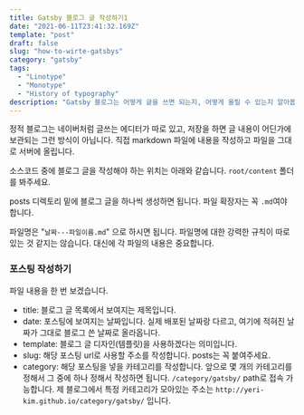 ```yaml
---
title: Gatsby 블로그 글 작성하기1
date: "2021-06-11T23:41:32.169Z"
template: "post"
draft: false
slug: "how-to-wirte-gatsbys"
category: "gatsby"
tags:
  - "Linotype"
  - "Monotype"
  - "History of typography"
description: "Gatsby 블로그는 어떻게 글을 쓰면 되는지, 어떻게 올릴 수 있는지 알아봅시다."
---
```


정적 블로그는 네이버처럼 글쓰는 에디터가 따로 있고, 저장을 하면 글 내용이 어딘가에 보관되는 그런 방식이 아닙니다.
직접 markdown 파일에 내용을 작성하고 파일을 그대로 서버에 올립니다.

소스코드 중에 블로그 글을 작성해야 하는 위치는 아래와 같습니다. `root/content` 폴더를 봐주세요.

posts 디렉토리 밑에 블로그 글을 하나씩 생성하면 됩니다. 파일 확장자는 꼭 `.md`여야 합니다.

파일명은 "`날짜---파일이름.md`" 으로 하시면 됩니다. 파일명에 대한 강력한 규칙이 따로 있는 것 같지는 않습니다.
대신에 각 파일의 내용은 중요합니다.

### 포스팅 작성하기

파일 내용을 한 번 보겠습니다.

- title: 블로그 글 목록에서 보여지는 제목입니다.
- date: 포스팅에 보여지는 날짜입니다. 실제 배포된 날짜랑 다르고, 여기에 적혀진 날짜가 그대로 블로그 쓴 날짜로 올라옵니다.
- template: 블로그 글 디자인(템플릿)을 사용하겠다는 의미입니다.
- slug: 해당 포스팅 url로 사용할 주소를 작성합니다. posts는 꼭 붙여주세요.
- category: 해당 포스팅을 넣을 카테고리를 작성합니다. 앞으로 몇 개의 카테고리를 정해서 그 중에 하나 정해서 작성하면 됩니다. `/category/gatsby/` path로 접속 가능합니다.
  제 블로그에서 특정 카테고리가 모아있는 주소는 `http://yeri-kim.github.io/category/gatsby/` 입니다.
